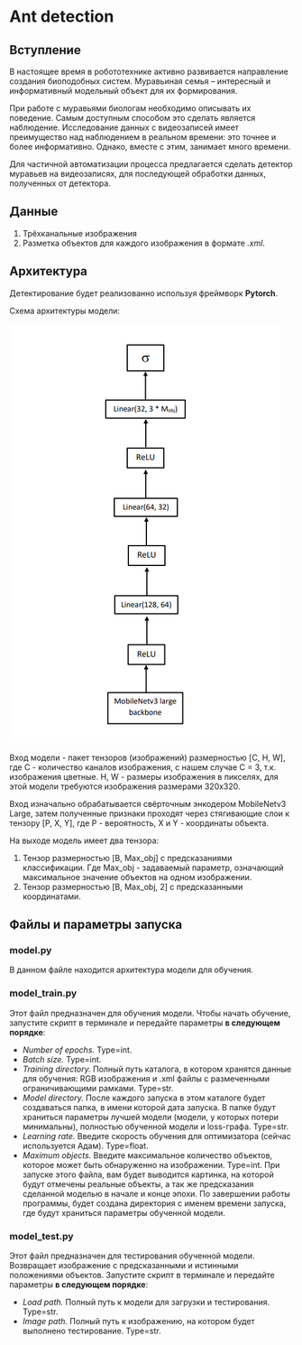 # Ant detection
## Вступление
В настоящее время в робототехнике активно развивается направление создания биоподобных систем. Муравьиная семья – интересный и информативный модельный объект для их формирования.

При работе с муравьями биологам необходимо описывать их поведение. Самым доступным способом это сделать является наблюдение. Исследование данных с видеозаписей имеет преимущество над наблюдением в реальном времени: это точнее и более информативно. Однако, вместе с этим, занимает много времени.

Для частичной автоматизации процесса предлагается сделать детектор муравьев на видеозаписях, для последующей обработки данных, полученных от детектора.
## Данные
1. Трёхканальные изображения
2. Разметка объектов для каждого изображения в формате *.xml*.
## Архитектура
Детектирование будет реализованно используя фреймворк **Pytorch**.

Схема архитектуры модели:

![Screenshot](Screenshot_1.png)

Вход модели - пакет тензоров (изображений) размерностью [C, H, W], где С - количество каналов изображения, с нашем случае С = 3, т.к. изображения цветные. H, W - размеры изображения в пикселях, для этой модели требуются изображения размерами 320х320.

Вход изначально обрабатывается свёрточным энкодером MobileNetv3 Large, затем полученные признаки проходят через стягивающие слои к тензору [P, X, Y], где P - вероятность, X и Y - координаты объекта. 

На выходе модель имеет два тензора:
1. Тензор размерностью [B, Max_obj] с предсказаниями классификации. Где Max_obj - задаваемый параметр, означающий максимальное значение объектов на одном изображении.
2. Тензор размерностью [B, Max_obj, 2] с предсказанными координатами.
## Файлы и параметры запуска
### model.py
В данном файле находится архитектура модели для обучения.
### model_train.py
Этот файл предназначен для обучения модели. Чтобы начать обучение, запустите скрипт в терминале и передайте параметры **в следующем порядке**:
- *Number of epochs.* Type=int.
- *Batch size.* Type=int.
- *Training directory.* Полный путь каталога, в котором хранятся данные для обучения: RGB изображения и .xml файлы с размеченными ограничивающими рамками. Type=str.
- *Model directory.* После каждого запуска в этом каталоге будет создаваться папка, в имени которой дата запуска. В папке будут храниться параметры лучшей модели (модели, у которых потери минимальны), полностью обученной модели и loss-графа. Type=str.
- *Learning rate.* Введите скорость обучения для оптимизатора (сейчас используется Адам). Type=float.
- *Maximum objects.* Введите максимальное количество объектов, которое может быть обнаруженно на изображении. Type=int.
При запуске этого файла, вам будет выводится картинка, на которой будут отмечены реальные объекты, а так же предсказания сделанной моделью в начале и конце эпохи. По завершении работы программы, будет создана директория с именем времени запуска, где будут храниться параметры обученной модели.
### model_test.py
Этот файл предназначен для тестирования обученной модели. Возвращает изображение с предсказанными и истинными положениями объектов. Запустите скрипт в терминале и передайте параметры **в следующем порядке**:
- *Load path.* Полный путь к модели для загрузки и тестирования. Type=str.
- *Image path.* Полный путь к изображению, на котором будет выполнено тестирование. Type=str.
